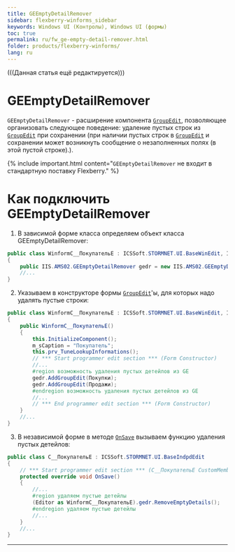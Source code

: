 ```yaml
---
title: GEEmptyDetailRemover
sidebar: flexberry-winforms_sidebar
keywords: Windows UI (Контролы), Windows UI (формы)
toc: true
permalink: ru/fw_ge-empty-detail-remover.html
folder: products/flexberry-winforms/
lang: ru
---
```


(((Данная статья ещё редактируется)))

# GEEmptyDetailRemover
`GEEmptyDetailRemover` - расширение компонента [`GroupEdit`](fw_group-edit.html), позволяющее организовать следующее поведение: удаление пустых строк из [`GroupEdit`](fw_group-edit.html) при сохранении (при наличии пустых строк в [`GroupEdit`](fw_group-edit.html) и сохранении может возникнуть сообщение о незаполненных полях (в этой пустой строке).).



{% include important.html content="`GEEmptyDetailRemover` не входит в стандартную поставку Flexberry." %}


# Как подключить GEEmptyDetailRemover
1. В зависимой форме класса определяем объект класса GEEmptyDetailRemover:

```csharp
public class WinformC__ПокупательE : ICSSoft.STORMNET.UI.BaseWinEdit, IIS.MasterField.DPDIC__ПокупательE
{
	public IIS.AMS02.GEEmptyDetailRemover gedr = new IIS.AMS02.GEEmptyDetailRemover();
	//...
}
```

2. Указываем в конструкторе формы [`GroupEdit`](fw_group-edit.html)'ы, для которых надо удалять пустые строки:

```csharp
public class WinformC__ПокупательE : ICSSoft.STORMNET.UI.BaseWinEdit, IIS.MasterField.DPDIC__ПокупательE
{
	public WinformC__ПокупательE()
	{
		this.InitializeComponent();
		m_sCaption = "Покупатель";
		this.prv_TuneLookupInformations();
		// *** Start programmer edit section *** (Form Constructor)
		//...
		#region возможность удаления пустых детейлов из GE
		gedr.AddGroupEdit(Покупки);
		gedr.AddGroupEdit(Продажи);
		#endregion возможность удаления пустых детейлов из GE
		//...
		// *** End programmer edit section *** (Form Constructor)
	}
	//...
}
```

3. В независимой форме в методе [`OnSave`](fw_form-interaction.html) вызываем функцию удаления пустых детейлов:

```csharp
public class C__ПокупательE : ICSSoft.STORMNET.UI.BaseIndpdEdit
{ 
	// *** Start programmer edit section *** (C__ПокупательE CustomMembers)
	protected override void OnSave()
	{
		//...
		#region удаляем пустые детейлы
		(Editor as WinformC__ПокупательE).gedr.RemoveEmptyDetails();
		#endregion удаляем пустые детейлы
		//...
	}
	//...
}
```
----